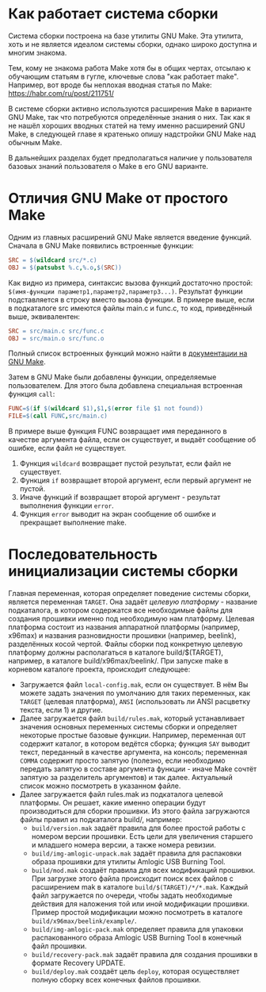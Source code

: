 # Как работает система сборки
Система сборки построена на базе утилиты GNU Make. Эта утилита, хоть и не является идеалом системы сборки, однако широко доступна и многим знакома.

Тем, кому не знакома работа Make хотя бы в общих чертах, отсылаю к обучающим статьям в гугле, ключевые слова "как работает make". Например, вот вроде бы неплохая вводная статья по Make:
https://habr.com/ru/post/211751/

В системе сборки активно используются расширения Make в варианте GNU Make, так что потребуются определённые знания о них. Так как я не нашёл хороших вводных статей на тему именно расширений GNU Make, в следующей главе я кратенько опишу надстройки GNU Make над обычным Make.

В дальнейших разделах будет предполагаться наличие у пользователя базовых
знаний пользователя о Make в его GNU варианте.

# Отличия GNU Make от простого Make
Одним из главных расширений GNU Make является введение функций. Сначала в GNU Make появились встроенные функции:
```Makefile
SRC = $(wildcard src/*.c)
OBJ = $(patsubst %.c,%.o,$(SRC))
```
Как видно из примера, синтаксис вызова функций достаточно простой:
`$(имя-функции параметр1,параметр2,параметр3...)`. Результат функции подставляется в строку вместо вызова функции. В примере выше, если в подкаталоге src имеются файлы main.c и func.c, то код, приведённый выше, эквивалентен:
```Makefile
SRC = src/main.c src/func.c
OBJ = src/main.o src/func.o 
```
Полный список встроенных функций можно найти в [документации на GNU Make](https://www.gnu.org/software/make/manual/make.html#Functions).

Затем в GNU Make были добавлены функции, определяемые пользователем. Для этого была добавлена специальная встроенная функция `call`:
```Makefile
FUNC=$(if $(wildcard $1),$1,$(error file $1 not found))
FILE=$(call FUNC,src/main.c)
```
В примере выше функция FUNC возвращает имя переданного в качестве аргумента файла, если он существует, и выдаёт сообщение об ошибке, если файл не существует.
1. Функция `wildcard` возвращает пустой результат, если файл не существует.
2. Функция `if` возвращает второй аргумент, если первый аргумент не пустой.
3. Иначе функций if возвращает второй аргумент - результат выполнения функции `error`.
4. Функция `error` выводит на экран сообщение об ошибке и прекращает выполнение make.

# Последовательность инициализации системы сборки
Главная переменная, которая определяет поведение системы сборки, является переменная `TARGET`. Она задаёт *целевую платформу* - название подкаталога, в котором содержатся все необходимые файлы для создания прошивки именно под необходимую нам платформу. Целевая платформа состоит из названия аппаратной платформы (например, x96max) и названия разновидности прошивки (например, beelink), разделённых косой чертой. Файлы сборки под конкретную целевую платформу должны располагаться в каталоге build/$(TARGET), например, в каталоге build/x96max/beelink/.
При запуске make в корневом каталоге проекта, происходит следующее:
* Загружается файл `local-config.mak`, если он существует. В нём Вы можете задать значения по умолчанию для таких переменных, как `TARGET` (целевая платформа), `ANSI` (использовать ли ANSI расцветку текста, если 1) и другие.
* Далее загружается файл `build/rules.mak`, который устанавливает значения основных переменных системы сборки и определяет некоторые простые базовые функции. Например, переменная `OUT` содержит каталог, в котором ведётся сборка; функция `SAY` выводит текст, переданный в качестве аргумента, на консоль; переменная `COMMA` содержит просто запятую (полезно, если необходимо передать запятую в составе аргумента функции - иначе Make сочтёт запятую за разделитель аргументов) и так далее. Актуальный список можно посмотреть в указанном файле.
* Далее загружается файл rules.mak из подкаталога целевой платформы. Он решает, какие именно операции будут производиться для сборки прошивки. Из этого файла загружаются файлы правил из подкаталога build/, например:
  * `build/version.mak` задаёт правила для более простой работы с номером версии прошивки. Есть цели для увеличения старшего и младшего номера версии, а также номера ревизии.
  * `build/img-amlogic-unpack.mak` задаёт правила для распаковки образа прошивки для утилиты Amlogic USB Burning Tool.
  * `build/mod.mak` создаёт правила для всех модификаций прошивки. При загрузке этого файла происходит поиск всех файлов с расширением mak в каталоге `build/$(TARGET)/*/*.mak`. Каждый файл загружается по очереди, чтобы задать необходимые действия для наложения той или иной модификации прошивки. Пример простой модификации можно посмотреть в каталоге `build/x96max/beelink/example/`.
  * `build/img-amlogic-pack.mak` определяет правила для упаковки распакованного образа Amlogic USB Burning Tool в конечный файл прошивки.
  * `build/recovery-pack.mak` задаёт правила для создания прошивки в формате Recovery UPDATE.
  * `build/deploy.mak` создаёт цель `deploy`, которая осуществляет полную сборку всех конечных файлов прошивки.
